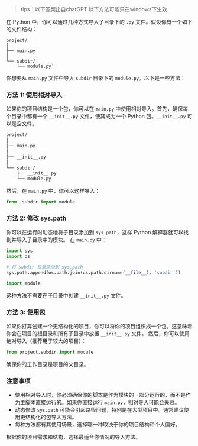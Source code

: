 > tips：以下答案出自chatGPT
> 以下方法可能只在windows下生效

在 Python 中，你可以通过几种方式导入子目录下的 `.py` 文件。假设你有一个如下的文件结构：
```arduino
project/
│
├── main.py
│
└── subdir/
	└── module.py`
```

你想要从 `main.py` 文件中导入 `subdir` 目录下的 `module.py`。以下是一些方法：

### 方法 1: 使用相对导入
如果你的项目结构是一个包，你可以在 `main.py` 中使用相对导入。首先，确保每个目录中都有一个 `__init__.py` 文件，使其成为一个 Python 包。`__init__.py` 可以是空文件。
```markdown
project/
│
├── main.py
│
├── __init__.py
│
└── subdir/
    ├── __init__.py
    └── module.py

```
然后，在 `main.py` 中，你可以这样导入：
```python
from .subdir import module
```

### 方法 2: 修改 sys.path
你可以在运行时动态地将子目录添加到 `sys.path`，这样 Python 解释器就可以找到并导入子目录中的模块。
在 `main.py` 中：
```python
import sys
import os

# 将 subdir 目录添加到 sys.path
sys.path.append(os.path.join(os.path.dirname(__file__), 'subdir'))

import module

```
这种方法不需要在子目录中创建 `__init__.py` 文件。

### 方法 3: 使用包
如果你打算创建一个更结构化的项目，你可以将你的项目组织成一个包。这意味着你会在项目的根目录和所有子目录中放置 `__init__.py` 文件。
然后，你可以使用绝对导入（推荐用于较大的项目）：
```python
from project.subdir import module
```
确保你的工作目录是项目的父目录。

### 注意事项

- 使用相对导入时，你必须确保你的脚本是作为模块的一部分运行的，而不是作为主脚本直接运行的。如果你直接运行 `main.py`，相对导入可能会失败。
- 动态修改 `sys.path` 可能会引起路径问题，特别是在大型项目中。通常建议使用更结构化的包导入方法。
- 每种方法都有其使用场景，选择哪一种取决于你的项目结构和个人偏好。

根据你的项目需求和结构，选择最适合你情况的导入方法。